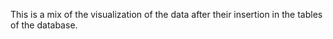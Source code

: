 This is a mix of the visualization of the data after their insertion in the tables of the database. <br> 
